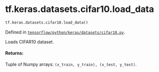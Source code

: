 <div itemscope itemtype="http://developers.google.com/ReferenceObject">
<meta itemprop="name" content="tf.keras.datasets.cifar10.load_data" />
</div>

# tf.keras.datasets.cifar10.load_data

``` python
tf.keras.datasets.cifar10.load_data()
```



Defined in [`tensorflow/python/keras/datasets/cifar10.py`](https://www.tensorflow.org/code/tensorflow/python/keras/datasets/cifar10.py).

Loads CIFAR10 dataset.

#### Returns:

Tuple of Numpy arrays: `(x_train, y_train), (x_test, y_test)`.
